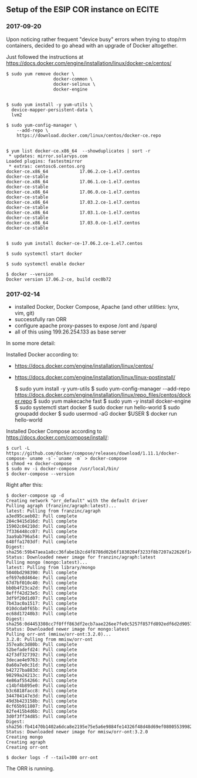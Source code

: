 ## Setup of the ESIP COR instance on ECITE

### 2017-09-20

Upon noticing rather frequent "device busy" errors when trying to stop/rm containers,
decided to go ahead with an upgrade of Docker altogether. 

Just followed the instructions at https://docs.docker.com/engine/installation/linux/docker-ce/centos/

    $ sudo yum remove docker \
                      docker-common \
                      docker-selinux \
                      docker-engine 


    $ sudo yum install -y yum-utils \
      device-mapper-persistent-data \
      lvm2

    $ sudo yum-config-manager \
        --add-repo \
        https://download.docker.com/linux/centos/docker-ce.repo
        
        
    $ yum list docker-ce.x86_64  --showduplicates | sort -r
     * updates: mirror.solarvps.com
    Loaded plugins: fastestmirror
     * extras: centosc6.centos.org
    docker-ce.x86_64            17.06.2.ce-1.el7.centos             docker-ce-stable
    docker-ce.x86_64            17.06.1.ce-1.el7.centos             docker-ce-stable
    docker-ce.x86_64            17.06.0.ce-1.el7.centos             docker-ce-stable
    docker-ce.x86_64            17.03.2.ce-1.el7.centos             docker-ce-stable
    docker-ce.x86_64            17.03.1.ce-1.el7.centos             docker-ce-stable
    docker-ce.x86_64            17.03.0.ce-1.el7.centos             docker-ce-stable    
    
    
    $ sudo yum install docker-ce-17.06.2.ce-1.el7.centos

    $ sudo systemctl start docker

    $ sudo systemctl enable docker
    
    $ docker --version
    Docker version 17.06.2-ce, build cec0b72
    
    

### 2017-02-14

- installed Docker, Docker Compose, Apache  (and other utilities: lynx, vim, git)
- successfully ran ORR
- configure apache proxy-passes to expose /ont and /sparql
- all of this using 199.26.254.133 as base server

In some more detail:

Installed Docker according to:

- https://docs.docker.com/engine/installation/linux/centos/
- https://docs.docker.com/engine/installation/linux/linux-postinstall/

    $ sudo yum install -y yum-utils
    $ sudo yum-config-manager     --add-repo     https://docs.docker.com/engine/installation/linux/repo_files/centos/docker.repo
    $ sudo yum makecache fast
    $ sudo yum -y install docker-engine
    $ sudo systemctl start docker
    $ sudo docker run hello-world
    $ sudo groupadd docker
    $ sudo usermod -aG docker $USER
    $ docker run hello-world

Installed Docker Compose according to https://docs.docker.com/compose/install/:

    $ curl -L https://github.com/docker/compose/releases/download/1.11.1/docker-compose-`uname -s`-`uname -m` > docker-compose
    $ chmod +x docker-compose
    $ sudo mv -i docker-compose /usr/local/bin/
    $ docker-compose --version


Right after this:

    $ docker-compose up -d
    Creating network "orr_default" with the default driver
    Pulling agraph (franzinc/agraph:latest)...
    latest: Pulling from franzinc/agraph
    a3ed95caeb02: Pull complete
    204c9415d16d: Pull complete
    15902c04210d: Pull complete
    7f336448cc07: Pull complete
    3aa9ab796a54: Pull complete
    648ffa1703df: Pull complete
    Digest: sha256:59b47aea1a8cc36fabe1b2cd4f8786d02b6f1830204f3233f8b7207a22626f14
    Status: Downloaded newer image for franzinc/agraph:latest
    Pulling mongo (mongo:latest)...
    latest: Pulling from library/mongo
    5040bd298390: Pull complete
    ef697e8d464e: Pull complete
    67d7bf010c40: Pull complete
    bb0b4f23ca2d: Pull complete
    8efff42d23e5: Pull complete
    3df9f20d1d07: Pull complete
    7b43ac0a1517: Pull complete
    010dcda0f65b: Pull complete
    ec68d17240b3: Pull complete
    Digest: sha256:0d4453308cc7f0fff863df2ecb7aae226ee7fe0c5257f857fd892edf6d2d9057
    Status: Downloaded newer image for mongo:latest
    Pulling orr-ont (mmisw/orr-ont:3.2.0)...
    3.2.0: Pulling from mmisw/orr-ont
    357ea8c3d80b: Pull complete
    52befadefd24: Pull complete
    42f3df327392: Pull complete
    3decae4e9763: Pull complete
    0a60a7e0c31d: Pull complete
    b42727ba883d: Pull complete
    98299a24213c: Pull complete
    4e86af554266: Pull complete
    c14bf4b895e0: Pull complete
    b3c6818facc8: Pull complete
    344704147e3d: Pull complete
    49d3b423158b: Pull complete
    8cf65b911807: Pull complete
    82fe415b4d6b: Pull complete
    3d0f3ff34d85: Pull complete
    Digest: sha256:fb41470b1402a6dca8e2195e75e5a6e9884fe14326f48d48d69ef08005539982
    Status: Downloaded newer image for mmisw/orr-ont:3.2.0
    Creating mongo
    Creating agraph
    Creating orr-ont

    $ docker logs -f --tail=300 orr-ont

The ORR is running.

